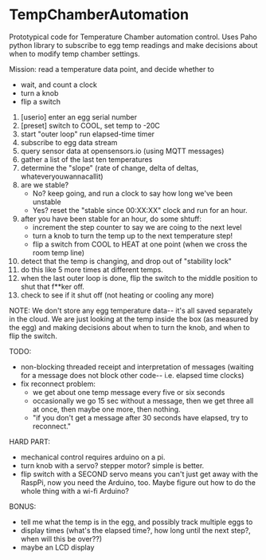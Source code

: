 # TempChamberAutomation

Prototypical code for Temperature Chamber automation control.  Uses Paho python library to 
subscribe to egg temp readings and make decisions about when to modify temp chamber settings.

Mission: read a temperature data point, and decide whether to 
+ wait, and count a clock
+ turn a knob
+ flip a switch

<ol>
<li> [userio] enter an egg serial number
<li> [preset]  switch to COOL, set temp to -20C
<li> start "outer loop" run elapsed-time timer 
<li> subscribe to egg data stream
<li> query sensor data at opensensors.io (using MQTT messages)
<li> gather a list of the last ten temperatures
<li> determine the "slope" (rate of change, delta of deltas, whateveryouwannacallit)
<li> are we stable?  
<ul><li> No? keep going, and run a clock to say how long we've been unstable
<li>Yes? reset the "stable since 00:XX:XX" clock and run for an hour.
</ul>
<li> after you have been stable for an hour, do some shtuff:
<ul><li> increment the step counter to say we are coing to the next level
<li> turn a knob to turn the temp up to the next temperature step!
<li> flip a switch from COOL to HEAT at one point (when we cross the room temp line)
</ul>
<li> detect that the temp is changing, and drop out of "stability lock"     
<li> do this like 5 more times at different temps.  
<li> when the last outer loop is done, flip the switch to the middle position to shut that f**ker off.
<li> check to see if it shut off (not heating or cooling any more)
</ol>

NOTE: We don't store any egg temperature data-- it's all saved separately in the cloud.  We are just looking at the temp inside the box (as measured by the egg) and making decisions about when to turn the knob, and when to flip the switch.

TODO: 
-  non-blocking threaded receipt and interpretation of messages (waiting for a message does not block other code-- i.e. elapsed time clocks)
- fix reconnect problem: 
  - we get about one temp message every five or six seconds
  - occasionally we go 15 sec without a message, then we get three all at once, then maybe one more, then nothing.
  - "if you don't get a message after 30 seconds have elapsed, try to reconnect."

HARD PART: 
- mechanical control requires arduino on a pi. 
- turn knob with a servo? stepper motor?  simple is better.
- flip switch with a SECOND servo means you can't just get away with the RaspPi, now you need the Arduino, too.   Maybe figure out how to do the whole thing with a wi-fi Arduino?

BONUS: 
- tell me what the temp is in the egg, and possibly track multiple eggs to 
- display times (what's the elapsed time?, how long until the next step?, when will this be over??)
- maybe an LCD display
